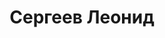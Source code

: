 ---
title: Сергеев Леонид
linktitle: Сергеев Леонид
type: categ
menu:
  main:
    title: "Сергеев Леонид"
    parent: "Барды-и-менестрели"
    weight: 130
---